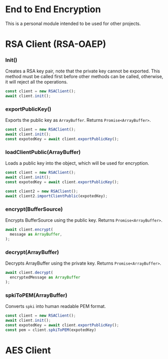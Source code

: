 # End to End Encryption
This is a personal module intended to be used for other projects.

# RSA Client (RSA-OAEP)

### Init()
Creates a RSA key pair, note that the private key cannot be exported. This method must be called first before other methods can be called, otherwise, it will reject all the operations. 
```js
const client = new RSAClient();
await client.init();
```

### exportPublicKey()
Exports the public key as `ArrayBuffer`. Returns `Promise<ArrayBuffer>`.
```js
const client = new RSAClient();
await client.init();
const expotedKey = await client.exportPublicKey();
```

### loadClientPublic(ArrayBuffer)
Loads a public key into the object, which will be used for encryption.
```js
const client = new RSAClient();
await client.init();
const expotedKey = await client.exportPublicKey();

const client2 = new RSAClient();
await client2.importClientPublic(expotedKey);

```

### encrypt(BufferSource)
Encrypts BufferSource using the public key. Returns `Promise<ArrayBuffer>`.
```js
await client.encrypt(
  message as ArrayBuffer,
);
```

### decrypt(ArrayBuffer)
Decrypts ArrayBuffer using the private key. Returns `Promise<ArrayBuffer>`.
```js
await client.decrypt(
  encryptedMessage as ArrayBuffer
);
```

### spkiToPEM(ArrayBuffer)
Converts `spki` into human readable PEM format. 
```js
const client = new RSAClient();
await client.init();
const expotedKey = await client.exportPublicKey();
const pem = client.spkiToPEM(expotedKey)

```

# AES Client

